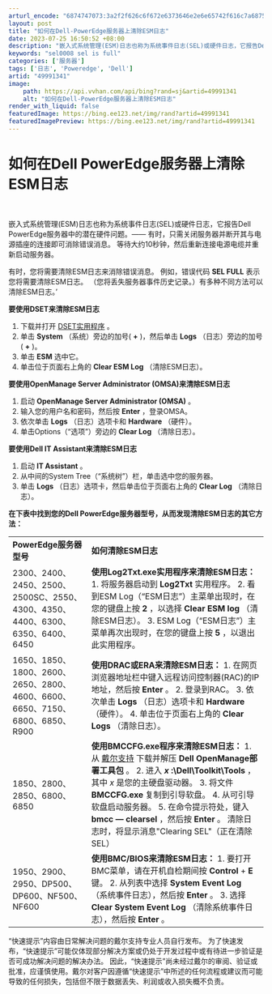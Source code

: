 ```yaml
---
arturl_encode: "6874747073:3a2f2f626c6f672e6373646e2e6e65742f616c7a68757a6875:2f61727469636c652f64657461696c732f3439393931333431"
layout: post
title: "如何在Dell-PowerEdge服务器上清除ESM日志"
date: 2023-07-25 16:50:52 +08:00
description: "﻿﻿嵌入式系统管理(ESM)日志也称为系统事件日志(SEL)或硬件日志，它报告Dell PowerE"
keywords: "sel0008 sel is full"
categories: ['服务器']
tags: ['日志', 'Poweredge', 'Dell']
artid: "49991341"
image:
    path: https://api.vvhan.com/api/bing?rand=sj&artid=49991341
    alt: "如何在Dell-PowerEdge服务器上清除ESM日志"
render_with_liquid: false
featuredImage: https://bing.ee123.net/img/rand?artid=49991341
featuredImagePreview: https://bing.ee123.net/img/rand?artid=49991341
---
```


# 如何在Dell PowerEdge服务器上清除ESM日志

﻿﻿

嵌入式系统管理(ESM)日志也称为系统事件日志(SEL)或硬件日志，它报告Dell PowerEdge服务器中的潜在硬件问题。—— 有时，只需关闭服务器并断开其与电源插座的连接即可消除错误消息。 等待大约10秒钟，然后重新连接电源电缆并重新启动服务器。
  
  
有时，您将需要清除ESM日志来消除错误消息。 例如，错误代码
**SEL FULL**
表示您将需要清除ESM日志。 （您将丢失服务器事件历史记录。）有多种不同方法可以清除ESM日志。’
  
  
**要使用DSET来清除ESM日志**

1. 下载并打开
   [DSET实用程序](http://support.dell.com/dset)
   。
2. 单击
   **System**
   （系统）旁边的加号(
   **+**
   )，然后单击
   **Logs**
   （日志）旁边的加号(
   **+**
   )。
3. 单击
   **ESM**
   选中它。
4. 单击位于页面右上角的
   **Clear ESM Log**
   （清除ESM日志）。

**要使用OpenManage Server Administrator (OMSA)来清除ESM日志**

1. 启动
   **OpenManage Server Administrator (OMSA)**
   。
2. 输入您的用户名和密码，然后按
   **Enter**
   ，登录OMSA。
3. 依次单击
   **Logs**
   （日志）选项卡和
   **Hardware**
   （硬件）。
4. 单击Options（“选项”）旁边的
   **Clear Log**
   （清除日志）。

**要使用Dell IT Assistant来清除ESM日志**

1. 启动
   **IT Assistant**
   。
2. 从中间的System Tree（“系统树”）栏，单击选中您的服务器。
3. 单击
   **Logs**
   （日志）选项卡，然后单击位于页面右上角的
   **Clear Log**
   （清除日志）。

**在下表中找到您的Dell PowerEdge服务器型号，从而发现清除ESM日志的其它方法：**

  

|  |  |
| --- | --- |
| **PowerEdge服务器型号** | **如何清除ESM日志** |
| 2300、2400、2450、2500、2500SC、2550、4300、4350、4400、6300、6350、6400、6450 | **使用Log2Txt.exe实用程序来清除ESM日志：**  1. 将服务器启动到    **Log2Txt**    实用程序。 2. 看到ESM Log（“ESM日志”）主菜单出现时，在您的键盘上按    **2**    ，以选择    **Clear ESM log**    （清除ESM日志）。 3. ESM Log（“ESM日志”）主菜单再次出现时，在您的键盘上按    **5**    ，以退出此实用程序。 |
| 1650、1850、1800、2600、2650、2800、4600、6600、6650、7150、6800、6850、R900 | **使用DRAC或ERA来清除ESM日志：**  1. 在网页浏览器地址栏中键入远程访问控制器(RAC)的IP地址，然后按    **Enter**    。 2. 登录到RAC。 3. 依次单击    **Logs**    （日志）选项卡和    **Hardware**    （硬件）。 4. 单击位于页面右上角的    **Clear Logs**    （清除日志）。 |
| 1850、2800、2850、6800、6850 | **使用BMCCFG.exe程序来清除ESM日志：**  1. 从    [戴尔支持](http://www.dell.com/support/drivers/us/en/19/driverdetails?driverid=R157451)    下载并解压    **Dell OpenManage部署工具包**    。 2. 进入    ***x*    :\Dell\Toolkit\Tools**    ，其中    *x*    是您的主硬盘驱动器。 3. 将文件    **BMCCFG.exe**    复制到引导软盘。 4. 从可引导软盘启动服务器。 5. 在命令提示符处，键入    **bmcc — clearsel**    ，然后按    **Enter**    。         清除日志时，将显示消息"Clearing SEL"（正在清除SEL） |
| 1950、2900、2950、DP500、DP600、NF500、NF600 | **使用BMC/BIOS来清除ESM日志：**  1. 要打开BMC菜单，请在开机自检期间按    **Control**    +    **E**    键。 2. 从列表中选择    **System Event Log**    （系统事件日志），然后按    **Enter**    。 3. 选择    **Clear System Event Log**    （清除系统事件日志），然后按    **Enter**    。 |

  
  
  

“快速提示”内容由日常解决问题的戴尔支持专业人员自行发布。 为了快速发布，“快速提示”可能仅体现部分解决方案或仍处于开发过程中或有待进一步验证是否可成功解决问题的解决办法。 因此，“快速提示”尚未经过戴尔的审阅、验证或批准，应谨慎使用。戴尔对客户因遵循“快速提示”中所述的任何流程或建议而可能导致的任何损失，包括但不限于数据丢失、利润或收入损失概不负责。